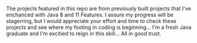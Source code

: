The projects featured in this repo are from previously built projects that I've enchanced with Java 8 and 11 Features. I assure my progress will be stagerring, but I would appreciate your effort and time to check these projects and see where my footing in coding is beginning... I'm a fresh Java graduate and I'm excitied to reign in this skill... All in good trust.
